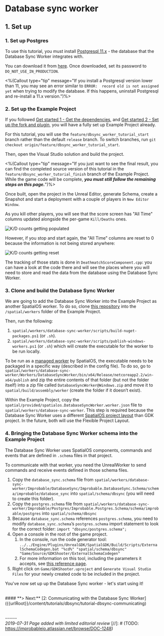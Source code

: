 # Database sync worker

## 1. Set up

### 1. Set up Postgres

To use this tutorial, you must install [Postgresql 11.x](https://www.postgresql.org/) - the database that the Database Sync Worker integrates with.

You can download it from [here](https://postgresql.org/download/windows). Once downloaded, set its password to `DO_NOT_USE_IN_PRODUCTION`.

<%(Callout type="tip" message="If you install a Postgresql version lower than 11, you may see an error similar to `ERROR:  record old is not assigned yet` when trying to modify the database. If this happens, uninstall Postgresql and re-install a 11.x version.")%>

### 2. Set up the Example Project

If you followed [Get started 1 - Get the dependencies]({{urlRoot}}/content/get-started/dependencies), and [Get started 2 - Set up the fork and plugin]({{urlRoot}}/content/get-started/build-unreal-fork), you will have a fully set up Example Project already.

For this tutorial, you will use the `feature/dbsync_worker_tutorial_start` branch rather than the default `release` branch. To switch branches, run `git checkout origin/feature/dbsync_worker_tutorial_start`.

Then, open the Visual Studio solution and build the project.

<%(Callout type="tip" message="If you just want to see the final result, you can find the completed source version of this tutorial in the `feature/dbsync_worker_tutorial_finish` branch of the Example Project. While the game code will be complete, _**you must still follow the remaining steps on this page.**_")%>

Once built, open the project in the Unreal Editor, generate Schema, create a Snapshot and start a deployment with a couple of players in `New Editor Window`.

As you kill other players, you will see that the score screen has "All Time" columns updated alongside the per-game `Kill/Deaths` ones.

![K/D counts getting populated]({{assetRoot}}assets/dbsync/kd-counts-2-0.png)

However, if you stop and start again, the "All Time" columns are reset to 0 because the information is not being stored anywhere:

![K/D counts getting reset]({{assetRoot}}assets/dbsync/kd-counts-0-0.png)

The tracking of those stats is done in `DeathmatchScoreComponent.cpp`: you can have a look at the code there and will see the places where you will need to store and read the data from the database using the Database Sync Worker.

### 3. Clone and build the Database Sync Worker

We are going to add the Database Sync Worker into the Example Project as another SpatialOS worker. To do so, clone [this repository](https://github.com/spatialos/database-sync-worker) into the `/spatial/workers` folder of the Example Project.

Then, run the following:

1. `spatial/workers/database-sync-worker/scripts/build-nuget-packages.ps1` (or `.sh`).
2. `spatial/workers/database-sync-worker/scripts/publish-windows-workers.ps1` (or `.sh`) which will create the executable for the worker to be run locally.

To be run as a [managed worker](https://docs.improbable.io/reference/latest/shared/design/design-workers#managed-workers) by SpatialOS, the executable needs to be packaged in a specific way (described in the config file). To do so, go to `spatial/workers/database-sync-worker/Workers/DatabaseSyncWorker/bin/x64/Release/netcoreapp2.2/win-x64/publish` and zip the entire contents of that folder (but not the folder itself) into a zip file called `DatabaseSyncWorker@Windows.zip` and move it to `spatial/build/assembly/worker` (create the folder if it doesn’t exist).

Within the Example Project, copy the `spatial/provided/spatialos.DatabaseSyncWorker.worker.json` file to `spatial/workers/database-sync-worker`.
This step is required because the Database Sync Worker uses a different [SpatialOS project layout](https://docs.improbable.io/reference/latest/shared/project-layout/files-and-directories#layout-of-a-spatialos-project) than GDK project. In the future, both will use the Flexible Project Layout.

### 4. Bringing the Database Sync Worker schema into the Example Project

The Database Sync Worker uses SpatialOS components, commands and events that are defined in `.schema` files in that project.

To communicate with that worker, you need the UnrealWorker to send commands and receive events defined in those schema files.

1. Copy the `database_sync.schema` file from `spatial/workers/database-sync-worker/Improbable/DatabaseSync/Improbable.DatabaseSync.Schema/schema/improbable/database_sync` into `spatial/schema/dbsync` (you will need to create this folder).
1. Copy the `postgres.schema` file from `spatial/workers/database-sync-worker/Improbable/Postgres/Improbable.Postgres.Schema/schema/improbable/postgres` into `spatial/schema/dbsync`
1. Because `database_sync.schema` references `postgres.schema`, you need to modify `database_sync.schema`’s `postgres.schema` import statement to look for the correct folder:  `import "dbsync/postgres.schema";`
1. Open a console in the root of the game project.
   1. In the console, run the code generator tool: `../../Engine/Plugins/UnrealGDK/SpatialGDK/Build/Scripts/ExternalSchemaCodegen.bat "%cd%" "spatial/schema/dbsync" "Game/Source/GDKShooter/ExternalSchemaCodegen"`
   1. For more information on this tool, including the parameters it accepts, see [this reference page]({{urlRoot}}/content/apis-and-helper-scripts/helper-scripts).
1. Right click on `Game/GDKShooter.uproject` and `Generate Visual Studio Files` for your newly created code to be included in the project.

You've now set up up the Database Sync worker - let's start using it!

</br>
#### **> Next:** [2: Communicating with the Database Sync Worker]({{urlRoot}}/content/tutorials/dbsync/tutorial-dbsync-communicating)
</br>

<br/>------<br/>
_2019-07-31 Page added with limited editorial review_
[//]: # (TODO: https://improbableio.atlassian.net/browse/DOC-1248)